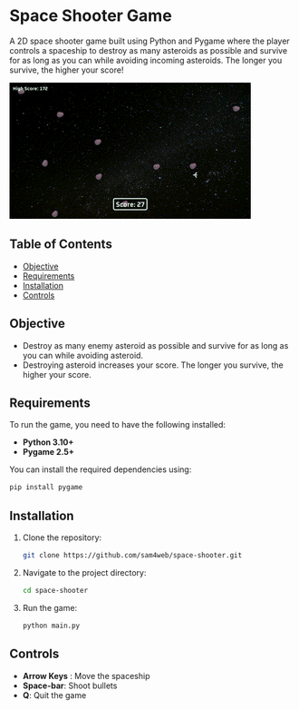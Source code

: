 # Space Shooter Game

A 2D space shooter game built using Python and Pygame where the player controls a spaceship to destroy as many asteroids
as possible and survive for as long as you can while avoiding incoming asteroids. The longer you survive, the higher
your score!

![Gameplay Video](./gameplay.gif)

## Table of Contents
  - [Objective](#objective)
  - [Requirements](#requirements)
  - [Installation](#installation)
  - [Controls](#controls)

## Objective

- Destroy as many enemy asteroid as possible and survive for as long as you can while avoiding
  asteroid.
- Destroying asteroid increases your score. The longer you survive, the higher your score.

## Requirements

To run the game, you need to have the following installed:

- **Python 3.10+**
- **Pygame 2.5+**

You can install the required dependencies using:

```bash
pip install pygame
```

## Installation

1. Clone the repository:

   ```bash
   git clone https://github.com/sam4web/space-shooter.git
   ```

2. Navigate to the project directory:
   ```bash
   cd space-shooter
   ```
3. Run the game:
   ```bash
   python main.py
   ```

## Controls

- **Arrow Keys** : Move the spaceship
- **Space-bar**: Shoot bullets
- **Q**: Quit the game
